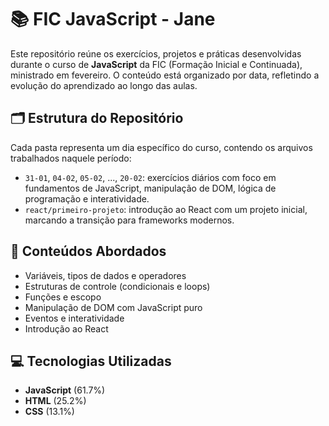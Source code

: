 # 📚 FIC JavaScript - Jane

Este repositório reúne os exercícios, projetos e práticas desenvolvidas durante o curso de **JavaScript** da FIC (Formação Inicial e Continuada), ministrado em fevereiro. O conteúdo está organizado por data, refletindo a evolução do aprendizado ao longo das aulas.

## 🗂️ Estrutura do Repositório

Cada pasta representa um dia específico do curso, contendo os arquivos trabalhados naquele período:

- `31-01`, `04-02`, `05-02`, ..., `20-02`: exercícios diários com foco em fundamentos de JavaScript, manipulação de DOM, lógica de programação e interatividade.
- `react/primeiro-projeto`: introdução ao React com um projeto inicial, marcando a transição para frameworks modernos.

## 🧠 Conteúdos Abordados

- Variáveis, tipos de dados e operadores
- Estruturas de controle (condicionais e loops)
- Funções e escopo
- Manipulação de DOM com JavaScript puro
- Eventos e interatividade
- Introdução ao React

## 💻 Tecnologias Utilizadas

- **JavaScript** (61.7%)
- **HTML** (25.2%)
- **CSS** (13.1%)

